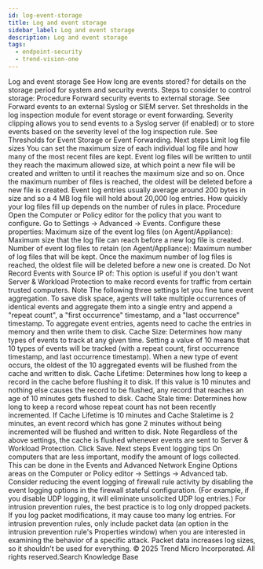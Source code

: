 ```yaml
---
id: log-event-storage
title: Log and event storage
sidebar_label: Log and event storage
description: Log and event storage
tags:
  - endpoint-security
  - trend-vision-one
---
```


 Log and event storage See How long are events stored? for details on the storage period for system and security events. Steps to consider to control storage: Procedure Forward security events to external storage. See Forward events to an external Syslog or SIEM server. Set thresholds in the log inspection module for event storage or event forwarding. Severity clipping allows you to send events to a Syslog server (if enabled) or to store events based on the severity level of the log inspection rule. See Thresholds for Event Storage or Event Forwarding. Next steps Limit log file sizes You can set the maximum size of each individual log file and how many of the most recent files are kept. Event log files will be written to until they reach the maximum allowed size, at which point a new file will be created and written to until it reaches the maximum size and so on. Once the maximum number of files is reached, the oldest will be deleted before a new file is created. Event log entries usually average around 200 bytes in size and so a 4 MB log file will hold about 20,000 log entries. How quickly your log files fill up depends on the number of rules in place. Procedure Open the Computer or Policy editor for the policy that you want to configure. Go to Settings → Advanced → Events. Configure these properties: Maximum size of the event log files (on Agent/Appliance): Maximum size that the log file can reach before a new log file is created. Number of event log files to retain (on Agent/Appliance): Maximum number of log files that will be kept. Once the maximum number of log files is reached, the oldest file will be deleted before a new one is created. Do Not Record Events with Source IP of: This option is useful if you don't want Server & Workload Protection to make record events for traffic from certain trusted computers. Note The following three settings let you fine tune event aggregation. To save disk space, agents will take multiple occurrences of identical events and aggregate them into a single entry and append a "repeat count", a "first occurrence" timestamp, and a "last occurrence" timestamp. To aggregate event entries, agents need to cache the entries in memory and then write them to disk. Cache Size: Determines how many types of events to track at any given time. Setting a value of 10 means that 10 types of events will be tracked (with a repeat count, first occurrence timestamp, and last occurrence timestamp). When a new type of event occurs, the oldest of the 10 aggregated events will be flushed from the cache and written to disk. Cache Lifetime: Determines how long to keep a record in the cache before flushing it to disk. If this value is 10 minutes and nothing else causes the record to be flushed, any record that reaches an age of 10 minutes gets flushed to disk. Cache Stale time: Determines how long to keep a record whose repeat count has not been recently incremented. If Cache Lifetime is 10 minutes and Cache Staletime is 2 minutes, an event record which has gone 2 minutes without being incremented will be flushed and written to disk. Note Regardless of the above settings, the cache is flushed whenever events are sent to Server & Workload Protection. Click Save. Next steps Event logging tips On computers that are less important, modify the amount of logs collected. This can be done in the Events and Advanced Network Engine Options areas on the Computer or Policy editor → Settings → Advanced tab. Consider reducing the event logging of firewall rule activity by disabling the event logging options in the firewall stateful configuration. (For example, if you disable UDP logging, it will eliminate unsolicited UDP log entries.) For intrusion prevention rules, the best practice is to log only dropped packets. If you log packet modifications, it may cause too many log entries. For intrusion prevention rules, only include packet data (an option in the intrusion prevention rule's Properties window) when you are interested in examining the behavior of a specific attack. Packet data increases log sizes, so it shouldn't be used for everything. © 2025 Trend Micro Incorporated. All rights reserved.Search Knowledge Base